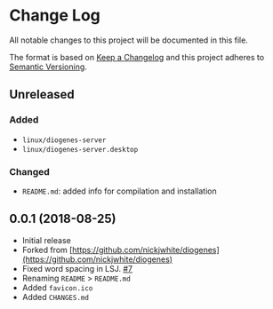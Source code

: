 # Change Log
All notable changes to this project will be documented in this file.

The format is based on [Keep a Changelog](http://keepachangelog.com/) 
and this project adheres to [Semantic Versioning](http://semver.org/).

## Unreleased
### Added
 * `linux/diogenes-server`
 * `linux/diogenes-server.desktop`

### Changed
 * `README.md`: added info for compilation and installation

## 0.0.1 (2018-08-25)
 * Initial release
 * Forked from [https://github.com/nickjwhite/diogenes](https://github.com/nickjwhite/diogenes)
 * Fixed word spacing in LSJ. [#7](https://github.com/nickjwhite/diogenes/issues/7)
 * Renaming `README` > `README.md`
 * Added `favicon.ico`
 * Added `CHANGES.md`
